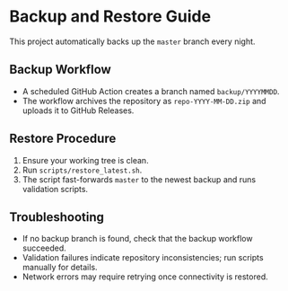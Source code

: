 # Backup and Restore Guide

This project automatically backs up the `master` branch every night.

## Backup Workflow
- A scheduled GitHub Action creates a branch named `backup/YYYYMMDD`.
- The workflow archives the repository as `repo-YYYY-MM-DD.zip` and uploads it to GitHub Releases.

## Restore Procedure
1. Ensure your working tree is clean.
2. Run `scripts/restore_latest.sh`.
3. The script fast-forwards `master` to the newest backup and runs validation scripts.

## Troubleshooting
- If no backup branch is found, check that the backup workflow succeeded.
- Validation failures indicate repository inconsistencies; run scripts manually for details.
- Network errors may require retrying once connectivity is restored.
